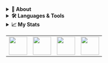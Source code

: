 <details>
  <summary><b>👋 About</b></summary>
    Hi there 👋 <br>
  I'm <b>Petru</b>, a software developer mainly interested in backend technologies.
</details>

<details>
    <summary><b>🛠️ Languages & Tools</b></summary><br/>
    <ul>
      <li>
        Languages<br>
        <img height=50 src="https://cdn.jsdelivr.net/gh/devicons/devicon/icons/ruby/ruby-plain-wordmark.svg" />     
        <img height=50 src="https://cdn.jsdelivr.net/gh/devicons/devicon/icons/python/python-original.svg"/>
      </li>
      <li>
        Frameworks<br>
        <img height=50 src="https://cdn.jsdelivr.net/gh/devicons/devicon/icons/rails/rails-plain-wordmark.svg" />          
        <img height=50 src="https://cdn.jsdelivr.net/gh/devicons/devicon/icons/rspec/rspec-original.svg" />          
        <img height=50 src="https://cdn.jsdelivr.net/gh/devicons/devicon/icons/django/django-plain-wordmark.svg" />
      </li>
      <li>
        Database<br>
        <img height=50 src="https://cdn.jsdelivr.net/gh/devicons/devicon/icons/mysql/mysql-original-wordmark.svg" />    
        <img height=50 src="https://cdn.jsdelivr.net/gh/devicons/devicon/icons/postgresql/postgresql-plain-wordmark.svg" />
        <img height=50 src="https://cdn.jsdelivr.net/gh/devicons/devicon/icons/redis/redis-plain-wordmark.svg" />            
      </li>
      <li>
        Other<br>       
        <img height=50 src="https://cdn.jsdelivr.net/gh/devicons/devicon/icons/github/github-original-wordmark.svg" />          
        <img height=50 src="https://cdn.jsdelivr.net/gh/devicons/devicon/icons/heroku/heroku-plain-wordmark.svg" /> 
        <img height=50 src="https://cdn.jsdelivr.net/gh/devicons/devicon/icons/jira/jira-plain-wordmark.svg" />       
      </li>
    </ul>                    
</details>

<details>
  <summary><b>📈 My Stats</b></summary>
  <p align='center'>
    <img src="https://github-readme-stats.vercel.app/api/top-langs?username=petrucioata&layout=compact&theme=nord"><br>
    <img src="https://github-readme-stats.vercel.app/api?username=petrucioata&show_icons=true&theme=nord"><br>
    <img src="https://github-readme-streak-stats.herokuapp.com/?user=petrucioata&theme=nord">
  </p>
</details>

<table>
    <tbody>
        <tr>
            <td>
              <a href="https://www.researchgate.net/profile/Petru-Vasile-Cioata">
                <img height="50" src="https://analysispdeorg.files.wordpress.com/2021/04/a20eba6e731416eb4cffa.jpg" />
              </a>
            </td>
            <td>
              <a href="https://www.linkedin.com/in/petru-cioat%C4%83-a0458792/">
                <img height="50" src="https://www.vectorlogo.zone/logos/linkedin/linkedin-ar21.svg" />
              </a>
            </td>
            <td>
              <a href="petru.cioata@gmail.com">
                <img height="50" src="https://www.vectorlogo.zone/logos/gmail/gmail-ar21.svg" />
              </a>
            </td>
            <td>
              <a href="https://www.facebook.com/usercpv/">
                <img height="50" src="https://www.vectorlogo.zone/logos/facebook/facebook-ar21.svg"/>
              </a>
            </td>          
        </tr>
    </tbody>
</table>
<!--
**petrucioata/petrucioata** is a ✨ _special_ ✨ repository because its `README.md` (this file) appears on your GitHub profile.

Here are some ideas to get you started:

- 🔭 I’m currently working on ...
- 🌱 I’m currently learning ...
- 👯 I’m looking to collaborate on ...
- 🤔 I’m looking for help with ...
- 💬 Ask me about ...
- 📫 How to reach me: ...
- 😄 Pronouns: ...
- ⚡ Fun fact: ...
-->
